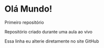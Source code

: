 # Olá Mundo!
 Primeiro repositório 

 Repositório criado durante uma aula ao vivo
 
 Essa linha eu alterie diretamente no site GitHub
